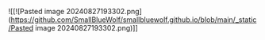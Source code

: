 ![[![Pasted image 20240827193302.png](https://github.com/SmallBlueWolf/smallbluewolf.github.io/blob/main/_static/Pasted image 20240827193302.png)]]
